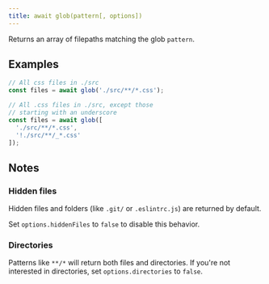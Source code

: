```yaml
---
title: await glob(pattern[, options])
---
```


Returns an array of filepaths matching the glob `pattern`.


## Examples

```js
// All css files in ./src
const files = await glob('./src/**/*.css');

// All .css files in ./src, except those 
// starting with an underscore
const files = await glob([
  './src/**/*.css',
  '!./src/**/_*.css'
]);
```

## Notes

### Hidden files

Hidden files and folders (like `.git/` or `.eslintrc.js`) are returned by
default.

Set `options.hiddenFiles` to `false` to disable this behavior.

### Directories

Patterns like `**/*` will return both files and directories. If you're not
interested in directories, set `options.directories` to `false`.
